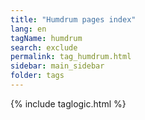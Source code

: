 ```yaml
---
title: "Humdrum pages index"
lang: en
tagName: humdrum
search: exclude
permalink: tag_humdrum.html
sidebar: main_sidebar
folder: tags
---
```

{% include taglogic.html %}

